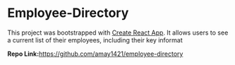 # Employee-Directory

This project was bootstrapped with [Create React App](https://github.com/facebook/create-react-app). It allows users to see a current list of their employees, including their key informat

<strong>Repo Link:</strong>https://github.com/amay1421/employee-directory
